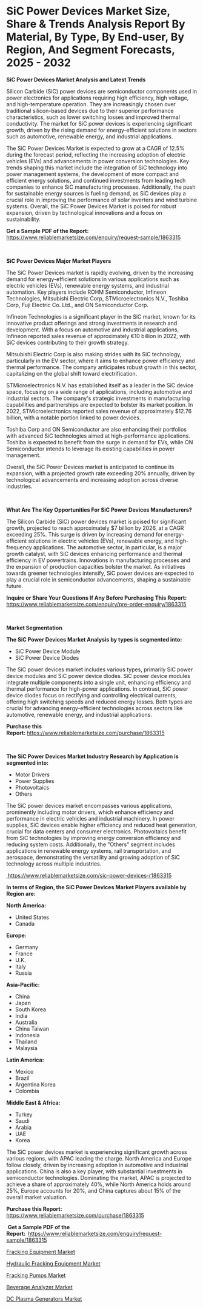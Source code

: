 <p><h1>SiC Power Devices Market Size, Share & Trends Analysis Report By Material, By Type, By End-user, By Region, And Segment Forecasts, 2025 - 2032</h1></p><p><strong>SiC Power Devices Market Analysis and Latest Trends</strong></p>
<p><p>Silicon Carbide (SiC) power devices are semiconductor components used in power electronics for applications requiring high efficiency, high voltage, and high-temperature operation. They are increasingly chosen over traditional silicon-based devices due to their superior performance characteristics, such as lower switching losses and improved thermal conductivity. The market for SiC power devices is experiencing significant growth, driven by the rising demand for energy-efficient solutions in sectors such as automotive, renewable energy, and industrial applications.</p><p>The SiC Power Devices Market is expected to grow at a CAGR of 12.5% during the forecast period, reflecting the increasing adoption of electric vehicles (EVs) and advancements in power conversion technologies. Key trends shaping this market include the integration of SiC technology into power management systems, the development of more compact and efficient energy solutions, and continued investments from leading tech companies to enhance SiC manufacturing processes. Additionally, the push for sustainable energy sources is fueling demand, as SiC devices play a crucial role in improving the performance of solar inverters and wind turbine systems. Overall, the SiC Power Devices Market is poised for robust expansion, driven by technological innovations and a focus on sustainability.</p></p>
<p><strong>Get a Sample PDF of the Report:&nbsp;</strong> <a href="https://www.reliablemarketsize.com/enquiry/request-sample/1863315?utm_campaign=1999&utm_medium=2&utm_source=Github&utm_content=ia&utm_term=10042025&utm_id=sic-power-devices">https://www.reliablemarketsize.com/enquiry/request-sample/1863315</a></p>
<p>&nbsp;</p>
<p><strong>SiC Power Devices Major Market Players</strong></p>
<p><p>The SiC Power Devices market is rapidly evolving, driven by the increasing demand for energy-efficient solutions in various applications such as electric vehicles (EVs), renewable energy systems, and industrial automation. Key players include ROHM Semiconductor, Infineon Technologies, Mitsubishi Electric Corp, STMicroelectronics N.V., Toshiba Corp, Fuji Electric Co. Ltd., and ON Semiconductor Corp.</p><p>Infineon Technologies is a significant player in the SiC market, known for its innovative product offerings and strong investments in research and development. With a focus on automotive and industrial applications, Infineon reported sales revenue of approximately €10 billion in 2022, with SiC devices contributing to their growth strategy.</p><p>Mitsubishi Electric Corp is also making strides with its SiC technology, particularly in the EV sector, where it aims to enhance power efficiency and thermal performance. The company anticipates robust growth in this sector, capitalizing on the global shift toward electrification.</p><p>STMicroelectronics N.V. has established itself as a leader in the SiC device space, focusing on a wide range of applications, including automotive and industrial sectors. The company's strategic investments in manufacturing capabilities and partnerships are expected to bolster its market position. In 2022, STMicroelectronics reported sales revenue of approximately $12.76 billion, with a notable portion linked to power devices.</p><p>Toshiba Corp and ON Semiconductor are also enhancing their portfolios with advanced SiC technologies aimed at high-performance applications. Toshiba is expected to benefit from the surge in demand for EVs, while ON Semiconductor intends to leverage its existing capabilities in power management.</p><p>Overall, the SiC Power Devices market is anticipated to continue its expansion, with a projected growth rate exceeding 20% annually, driven by technological advancements and increasing adoption across diverse industries.</p></p>
<p>&nbsp;</p>
<p><strong>What Are The Key Opportunities For SiC Power Devices Manufacturers?</strong></p>
<p><p>The Silicon Carbide (SiC) power devices market is poised for significant growth, projected to reach approximately $7 billion by 2026, at a CAGR exceeding 25%. This surge is driven by increasing demand for energy-efficient solutions in electric vehicles (EVs), renewable energy, and high-frequency applications. The automotive sector, in particular, is a major growth catalyst, with SiC devices enhancing performance and thermal efficiency in EV powertrains. Innovations in manufacturing processes and the expansion of production capacities bolster the market. As initiatives towards greener technologies intensify, SiC power devices are expected to play a crucial role in semiconductor advancements, shaping a sustainable future.</p></p>
<p><strong>Inquire or Share Your Questions If Any Before Purchasing This Report:</strong> <a href="https://www.reliablemarketsize.com/enquiry/pre-order-enquiry/1863315?utm_campaign=1999&utm_medium=2&utm_source=Github&utm_content=ia&utm_term=10042025&utm_id=sic-power-devices">https://www.reliablemarketsize.com/enquiry/pre-order-enquiry/1863315</a></p>
<p>&nbsp;</p>
<p><strong>Market Segmentation</strong></p>
<p><strong>The SiC Power Devices Market Analysis by types is segmented into:</strong></p>
<p><ul><li>SiC Power Device Module</li><li>SiC Power Device Diodes</li></ul></p>
<p><p>The SiC power devices market includes various types, primarily SiC power device modules and SiC power device diodes. SiC power device modules integrate multiple components into a single unit, enhancing efficiency and thermal performance for high-power applications. In contrast, SiC power device diodes focus on rectifying and controlling electrical currents, offering high switching speeds and reduced energy losses. Both types are crucial for advancing energy-efficient technologies across sectors like automotive, renewable energy, and industrial applications.</p></p>
<p><strong>Purchase this Report:&nbsp;</strong><a href="https://www.reliablemarketsize.com/purchase/1863315?utm_campaign=1999&utm_medium=2&utm_source=Github&utm_content=ia&utm_term=10042025&utm_id=sic-power-devices">https://www.reliablemarketsize.com/purchase/1863315</a></p>
<p>&nbsp;</p>
<p><strong>The SiC Power Devices Market Industry Research by Application is segmented into:</strong></p>
<p><ul><li>Motor Drivers</li><li>Power Supplies</li><li>Photovoltaics</li><li>Others</li></ul></p>
<p><p>The SiC power devices market encompasses various applications, prominently including motor drivers, which enhance efficiency and performance in electric vehicles and industrial machinery. In power supplies, SiC devices enable higher efficiency and reduced heat generation, crucial for data centers and consumer electronics. Photovoltaics benefit from SiC technologies by improving energy conversion efficiency and reducing system costs. Additionally, the "Others" segment includes applications in renewable energy systems, rail transportation, and aerospace, demonstrating the versatility and growing adoption of SiC technology across multiple industries.</p></p>
<p><a href="https://www.reliablemarketsize.com/sic-power-devices-r1863315?utm_campaign=1999&utm_medium=2&utm_source=Github&utm_content=ia&utm_term=10042025&utm_id=sic-power-devices">&nbsp;https://www.reliablemarketsize.com/sic-power-devices-r1863315</a></p>
<p><strong>In terms of Region, the SiC Power Devices Market Players available by Region are:</strong></p>
<p>
    <p> <strong> North America: </strong>
        <ul>
            <li>United States</li>
            <li>Canada</li>
        </ul>
        </p> 
    <p> <strong> Europe: </strong>
        <ul>
            <li>Germany</li>
            <li>France</li>
            <li>U.K.</li>
            <li>Italy</li>
            <li>Russia</li>
        </ul>
        </p> 
    <p> <strong> Asia-Pacific: </strong>
        <ul>
            <li>China</li>
            <li>Japan</li>
            <li>South Korea</li>
            <li>India</li>
            <li>Australia</li>
            <li>China Taiwan</li>
            <li>Indonesia</li>
            <li>Thailand</li>
            <li>Malaysia</li>
        </ul>
        </p> 
    <p> <strong> Latin America: </strong>
        <ul>
            <li>Mexico</li>
            <li>Brazil</li>
            <li>Argentina Korea</li>
            <li>Colombia</li>
        </ul>
        </p> 
    <p> <strong> Middle East & Africa: </strong>
        <ul>
            <li>Turkey</li>
            <li>Saudi</li>
            <li>Arabia</li>
            <li>UAE</li>
            <li>Korea</li>
        </ul>
    </p>
    </p>
<p><p>The SiC power devices market is experiencing significant growth across various regions, with APAC leading the charge. North America and Europe follow closely, driven by increasing adoption in automotive and industrial applications. China is also a key player, with substantial investments in semiconductor technologies. Dominating the market, APAC is projected to achieve a share of approximately 40%, while North America holds around 25%, Europe accounts for 20%, and China captures about 15% of the overall market valuation.</p></p>
<p><strong>Purchase this Report: </strong><a href="https://www.reliablemarketsize.com/purchase/1863315?utm_campaign=1999&utm_medium=2&utm_source=Github&utm_content=ia&utm_term=10042025&utm_id=sic-power-devices">https://www.reliablemarketsize.com/purchase/1863315</a></p>
<p>&nbsp;<strong>Get a Sample PDF of the Report:&nbsp;&nbsp;</strong><a href="https://www.reliablemarketsize.com/enquiry/request-sample/1863315?utm_campaign=1999&utm_medium=2&utm_source=Github&utm_content=ia&utm_term=10042025&utm_id=sic-power-devices">https://www.reliablemarketsize.com/enquiry/request-sample/1863315</a></p>
<p><strong></strong></p>
<p><p><a href="https://github.com/aidelndasse/Market-Research-Report-List-1/blob/main/fracking-equipment-market.md?utm_campaign=1999&utm_medium=2&utm_source=Github&utm_content=ia&utm_term=10042025&utm_id=sic-power-devices">Fracking Equipment Market</a></p><p><a href="https://github.com/amoakuolaopa/Market-Research-Report-List-1/blob/main/hydraulic-fracking-equipment-market.md?utm_campaign=1999&utm_medium=2&utm_source=Github&utm_content=ia&utm_term=10042025&utm_id=sic-power-devices">Hydraulic Fracking Equipment Market</a></p><p><a href="https://github.com/ivvrgibi/Market-Research-Report-List-1/blob/main/fracking-pumps-market.md?utm_campaign=1999&utm_medium=2&utm_source=Github&utm_content=ia&utm_term=10042025&utm_id=sic-power-devices">Fracking Pumps Market</a></p><p><a href="https://github.com/tszkintruca/Market-Research-Report-List-1/blob/main/beverage-analyzer-market.md?utm_campaign=1999&utm_medium=2&utm_source=Github&utm_content=ia&utm_term=10042025&utm_id=sic-power-devices">Beverage Analyzer Market</a></p><p><a href="https://github.com/ziwersekos/Market-Research-Report-List-1/blob/main/dc-plasma-generators-market.md?utm_campaign=1999&utm_medium=2&utm_source=Github&utm_content=ia&utm_term=10042025&utm_id=sic-power-devices">DC Plasma Generators Market</a></p></p>